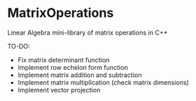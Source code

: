 # MatrixOperations
Linear Algebra mini-library of matrix operations in C++


TO-DO:
-	Fix matrix determinant function
-	Implement row echelon form function
-	Implement matrix addition and subtraction
-	Implement matrix multiplication (check matrix dimensions)
-	Implement vector projection

